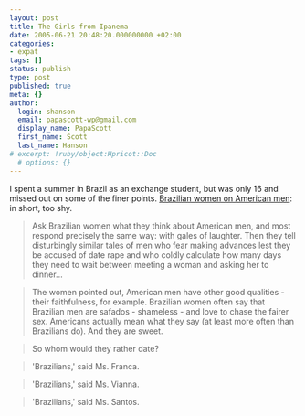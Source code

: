 ```yaml
---
layout: post
title: The Girls from Ipanema
date: 2005-06-21 20:48:20.000000000 +02:00
categories:
- expat
tags: []
status: publish
type: post
published: true
meta: {}
author:
  login: shanson
  email: papascott-wp@gmail.com
  display_name: PapaScott
  first_name: Scott
  last_name: Hanson
# excerpt: !ruby/object:Hpricot::Doc
  # options: {}
---
```

<p>I spent a summer in Brazil as an exchange student, but was only 16 and missed out on some of the finer points. <a href="http://accordionguy.blogware.com/blog/_archives/2005/6/20/957748.html" title="The Adventures of Accordion Guy in the 21st Century :: Joey deVilla's Weblog :: The Girls from Ipanema are Not Impressed">Brazilian women on American men</a>: in short, too shy.</p>
<blockquote><p>Ask Brazilian women what they think about American men, and most respond precisely the same way: with gales of laughter. Then they tell disturbingly similar tales of men who fear making advances lest they be accused of date rape and who coldly calculate how many days they need to wait between meeting a woman and asking her to dinner...</p></blockquote>
<blockquote><p>The women pointed out, American men have other good qualities - their faithfulness, for example. Brazilian women often say that Brazilian men are safados - shameless - and love to chase the fairer sex. Americans actually mean what they say (at least more often than Brazilians do). And they are sweet.</p></blockquote>
<blockquote><p>So whom would they rather date?</p></blockquote>
<blockquote><p>'Brazilians,' said Ms. Franca.</p></blockquote>
<blockquote><p>'Brazilians,' said Ms. Vianna.</p></blockquote>
<blockquote><p>'Brazilians,' said Ms. Santos.</p></blockquote>
